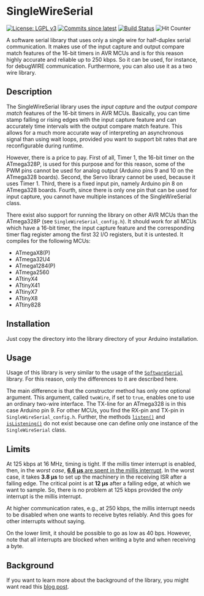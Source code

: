 # SingleWireSerial

[![License: LGPL v3](https://img.shields.io/badge/License-LGPLv3-blue.svg)](https://www.gnu.org/licenses/lgpl-3.0)
[![Commits since latest](https://img.shields.io/github/commits-since/felias-fogg/SingleWireSerial/latest)](https://github.com/felias-fogg/SingleWireSerial/commits/master)
[![Build Status](https://github.com/felias-fogg/SingleWireSerial/workflows/LibraryBuild/badge.svg)](https://github.com/felias-fogg/SingleWireSerial/actions)
![Hit Counter](https://visitor-badge.laobi.icu/badge?page_id=felias-fogg_SingleWireSerial)


A software serial library that uses only a single wire for half-duplex serial communication. It makes use of the input capture and output compare match features of the 16-bit timers in AVR MCUs and is for this reason highly accurate and reliable up to 250 kbps. So it can be used, for instance, for debugWIRE communication. Furthermore,  you can also use it as a two wire library.




## Description

The SingleWireSerial library uses the *input capture* and the *output compare match* features of the 16-bit timers in AVR MCUs. Basically, you can time stamp falling or rising edges with the input capture feature and can accurately time intervals with the output compare match feature. This allows for a much more accurate way of interpreting an asynchronous signal than using wait loops, provided you want to support bit rates that are reconfigurable during runtime.

However, there is a price to pay. First of all, Timer 1, the 16-bit timer on the ATmega328P, is used for this purpose and for this reason, some of the PWM pins cannot be used for analog output (Arduino pins 9 and 10 on the ATmega328 boards). Second, the Servo library cannot be used, because it uses Timer 1. Third, there is a fixed input pin, namely Arduino pin 8 on ATmega328 boards. Fourth, since there is only one pin that can be used for input capture, you cannot have multiple instances of the SingleWireSerial class. 

There exist also support for running the library on other AVR MCUs than the ATmega328P (see `SingleWireSerial_config.h`). It should work for all MCUs which have a 16-bit timer, the input capture feature and the corresponding timer flag register among the first 32 I/O registers, but it is untested. It compiles for the following MCUs:

- ATmegaX8(P)
- ATmega32U4
- ATmega1284(P)
- ATmega2560
- ATtinyX4
- ATtinyX41
- ATtinyX7
- ATtinyX8
- ATtiny828


## Installation

Just copy the directory into the library directory of your Arduino installation.

## Usage

Usage of this library is very similar to the usage of the [`SoftwareSerial`](https://www.arduino.cc/en/Reference/softwareSerial) library. For this reason, only the differences to it are described here.

The main difference is that the constructor method has only one optional argument. This argument, called `twoWire`, if set to `true`, enables one to use an ordinary two-wire interface. The TX-line for an ATmega328 is in this case Arduino pin 9. For other MCUs, you find the RX-pin and TX-pin in `SingleWireSerial_config.h`. Further, the methods [`listen()`](https://www.arduino.cc/en/Reference/SoftwareSerialListen) and [`isListening()`](https://www.arduino.cc/en/Reference/SoftwareSerialIsListening) do not exist because one can define only one instance of the `SingleWireSerial` class.

## Limits

At 125 kbps at 16 MHz, timing is tight. If the millis timer interrupt is enabled, then, in the *worst case*, [**6.6 µs** are spent in the millis interrupt](https://hinterm-ziel.de/index.php/2021/10/20/timing-the-timekeeper/). In the worst case, it takes **3.8 µs** to set up the machinery in the receiving ISR after a falling edge. The critical point is at **12 µs** after a falling edge, at which we want to sample. So, there is no problem at 125 kbps provided the *only* interrupt is the millis interrupt.

At higher communication rates, e.g., at 250 kbps, the millis interrupt needs to be disabled when one wants to receive bytes reliably. And this goes for other interrupts without saying.

On the lower limit, it should be possible to go as low as 40 bps. However, note that all interrupts are blocked when writing a byte and when receiving a byte.

## Background

If you want to learn more about the background of the library, you might want read this [blog post](https://hinterm-ziel.de/index.php/2021/10/30/one-line-only/).

